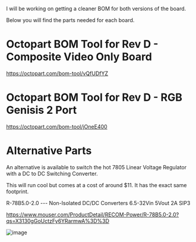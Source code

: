 I will be working on getting a cleaner BOM for both versions of the board.

Below you will find the parts needed for each board.


# Octopart BOM Tool for Rev D - Composite Video Only Board

https://octopart.com/bom-tool/vQfUDfYZ

# Octopart BOM Tool for Rev D - RGB Genisis 2 Port

https://octopart.com/bom-tool/jOneE400


# Alternative Parts

An alternative is available to switch the hot 7805 Linear Voltage Regulator with a DC to DC Switching Converter.

This will run cool but comes at a cost of around $11.  It has the exact same footprint.


R-78B5.0-2.0 --- Non-Isolated DC/DC Converters 6.5-32Vin 5Vout 2A SIP3

https://www.mouser.com/ProductDetail/RECOM-Power/R-78B5.0-2.0?qs=X3130gGoUctzFy6YRarmwA%3D%3D

![image](https://user-images.githubusercontent.com/70423454/176574284-df559736-2cab-4485-92ec-4cd565a02bb8.png)
